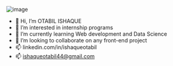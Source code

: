 ![image](https://github.com/deAlgorithm/deAlgorithm/assets/131563995/68f150ed-2526-422f-9e7a-28bbbed416b9)

- 👋 Hi, I’m OTABIL ISHAQUE
- 👀 I’m interested in internship programs
- 🌱 I’m currently learning Web development and Data Science
- 💞️ I’m looking to collaborate on any front-end project 
- 📫 linkedin.com/in/ishaqueotabil
- 📫 ishaqueotabil44@gmail.com

<!---
deAlgorithm/deAlgorithm is a ✨ special ✨ repository because its `README.md` (this file) appears on your GitHub profile.
You can click the Preview link to take a look at your changes.
--->
